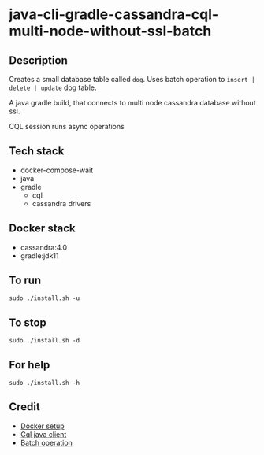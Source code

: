 # java-cli-gradle-cassandra-cql-multi-node-without-ssl-batch

## Description
Creates a small database table
called `dog`. Uses batch operation to `insert | delete | update` dog table.

A java gradle build, that connects to multi node
cassandra database without ssl.

CQL session runs async operations

## Tech stack
- docker-compose-wait
- java
- gradle
  - cql
  - cassandra drivers

## Docker stack
- cassandra:4.0
- gradle:jdk11

## To run
`sudo ./install.sh -u`

## To stop
`sudo ./install.sh -d`

## For help
`sudo ./install.sh -h`

## Credit
- [Docker setup](https://2much2learn.com/setting-up-cassandra-with-docker/)
- [Cql java client](https://github.com/eugenp/tutorials/tree/master/persistence-modules/java-cassandra)
- [Batch operation](https://www.tutorialspoint.com/cassandra/cassandra_batch.htm)
